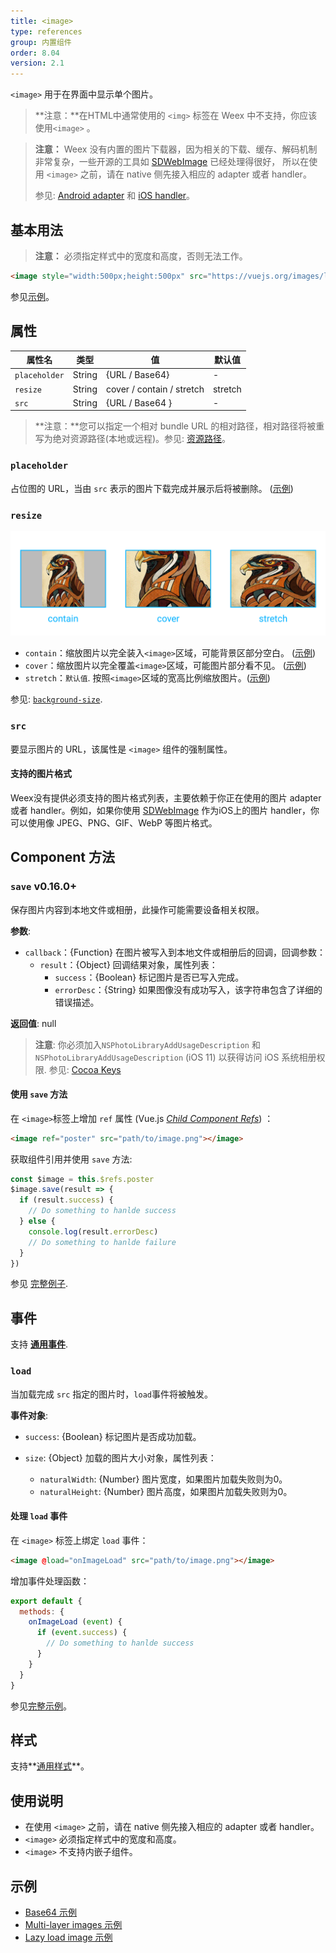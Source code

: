 ```yaml
---
title: <image>
type: references
group: 内置组件
order: 8.04
version: 2.1
---
```


`<image>` 用于在界面中显示单个图片。

> **注意：**在HTML中通常使用的 `<img>` 标签在 Weex 中不支持，你应该使用`<image>` 。

> **注意：** Weex 没有内置的图片下载器，因为相关的下载、缓存、解码机制非常复杂，一些开源的工具如 [SDWebImage](https://github.com/rs/SDWebImage) 已经处理得很好， 所以在使用 `<image>` 之前，请在 native 侧先接入相应的 adapter 或者 handler。
>
> 参见:  [Android adapter](../android-apis.html#Adapter) 和 [iOS handler](../ios-apis.html#Handler-like-Android-Adapter)。

## 基本用法

> **注意：** 必须指定样式中的宽度和高度，否则无法工作。

```html
<image style="width:500px;height:500px" src="https://vuejs.org/images/logo.png"></image>
```

参见[示例](http://dotwe.org/vue/00f4b68b3a86360df1f38728fd0b4a1f)。

## 属性

| 属性名           | 类型     | 值                          | 默认值     |
| ------------- | ------ | -------------------------- | ------- |
| `placeholder` | String | {URL / Base64}             | -       |
| `resize`      | String | cover / contain / stretch | stretch |
| `src`         | String | {URL / Base64 }            | -       |

> **注意：**您可以指定一个相对 bundle URL 的相对路径，相对路径将被重写为绝对资源路径(本地或远程)。参见: [资源路径](../../guide/advanced/path.html)。

### `placeholder`

占位图的 URL，当由 `src` 表示的图片下载完成并展示后将被删除。 ([示例](http://dotwe.org/vue/712ef102fc5e073b6c7e3b701545681c))

### `resize`

![image resize property](../../../references/images/image-resize-property.png)

- `contain`：缩放图片以完全装入`<image>`区域，可能背景区部分空白。 ([示例](http://dotwe.org/vue/89be94dcd1fec73b77246ec46c678914))
- `cover`：缩放图片以完全覆盖`<image>`区域，可能图片部分看不见。 ([示例](http://dotwe.org/vue/f38e311d2e6b2af87f0a65a8f37d9490))
- `stretch`：`默认值`. 按照`<image>`区域的宽高比例缩放图片。([示例](http://dotwe.org/vue/f38e311d2e6b2af87f0a65a8f37d9490))

参见: [`background-size`](https://developer.mozilla.org/en-US/docs/Web/CSS/background-size).

### `src`

要显示图片的 URL，该属性是 `<image>` 组件的强制属性。

#### 支持的图片格式

Weex没有提供必须支持的图片格式列表，主要依赖于你正在使用的图片 adapter 或者 handler。例如，如果你使用 [SDWebImage](https://github.com/rs/SDWebImage#supported-image-formats) 作为iOS上的图片 handler，你可以使用像 JPEG、PNG、GIF、WebP 等图片格式。

## Component 方法

### `save` <span class="api-version">v0.16.0+</span>

保存图片内容到本地文件或相册，此操作可能需要设备相关权限。

**参数**:

* `callback`：{Function} 在图片被写入到本地文件或相册后的回调，回调参数：
  * `result`：{Object} 回调结果对象，属性列表：
    * `success`：{Boolean} 标记图片是否已写入完成。
    * `errorDesc`：{String} 如果图像没有成功写入，该字符串包含了详细的错误描述。

**返回值**: null

> **注意**: 你必须加入`NSPhotoLibraryAddUsageDescription` 和 `NSPhotoLibraryAddUsageDescription` (iOS 11) 以获得访问 iOS 系统相册权限. 参见: [Cocoa Keys](https://developer.apple.com/library/content/documentation/General/Reference/InfoPlistKeyReference/Articles/CocoaKeys.html)

#### 使用 `save` 方法

在 `<image>`标签上增加 `ref` 属性 (Vue.js *[Child Component Refs](https://vuejs.org/v2/guide/components.html#Child-Component-Refs)*) ：

```html
<image ref="poster" src="path/to/image.png"></image>
```

获取组件引用并使用 `save` 方法:

```js
const $image = this.$refs.poster
$image.save(result => {
  if (result.success) {
    // Do something to hanlde success
  } else {
    console.log(result.errorDesc)
    // Do something to hanlde failure
  }
})
```

参见 [完整例子](http://dotwe.org/vue/fadcd44a7031943ff0feaaf1895df414).

## 事件

支持 **[通用事件](../../wiki/common-events.html)**.

### `load`

当加载完成 `src` 指定的图片时，`load`事件将被触发。

**事件对象**:

- `success`: {Boolean} 标记图片是否成功加载。


- `size`: {Object} 加载的图片大小对象，属性列表：
  - `naturalWidth`: {Number} 图片宽度，如果图片加载失败则为0。
  - `naturalHeight`: {Number} 图片高度，如果图片加载失败则为0。

#### 处理 `load` 事件

在 `<image>` 标签上绑定 `load` 事件：

```html
<image @load="onImageLoad" src="path/to/image.png"></image>
```

增加事件处理函数：

```js
export default {
  methods: {
    onImageLoad (event) {
      if (event.success) {
        // Do something to hanlde success
      }
    }
  }
}
```

参见[完整示例](http://dotwe.org/vue/94de9307517240dec066d2ea57fe54a0)。

## 样式

支持**[通用样式](../../wiki/common-styles.html)**。

## 使用说明

- 在使用 `<image>` 之前，请在 native 侧先接入相应的 adapter 或者 handler。
- `<image>` 必须指定样式中的宽度和高度。
- `<image>` 不支持内嵌子组件。

## 示例

- [Base64 示例](http://dotwe.org/vue/ba477790c85ea12bbf7ad3a5f0885b5c)
- [Multi-layer images 示例](http://dotwe.org/vue/c44359c0f200abc1f66504b88587e4f6)
- [Lazy load image 示例](http://dotwe.org/vue/b0b146e4e6fa4890f800e18cb950f803)
